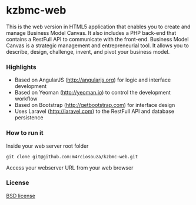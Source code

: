 kzbmc-web
=============================

This is the web version in HTML5 application that enables you to create and manage Business Model Canvas.
It also includes a PHP back-end that contains a RestFull API to communicate with the front-end.
Business Model Canvas is a strategic management and entrepreneurial tool. It allows you to describe, design, challenge, invent, and pivot your business model.

### Highlights

 * Based on AngularJS (http://angularjs.org) for logic and interface development
 * Based on Yeoman (http://yeoman.io) to control the development workflow
 * Based on Bootstrap (http://getbootstrap.com) for interface design 
 * Uses Laravel (http://laravel.com) to the RestFull API and database persistence

### How to run it

Inside your web server root folder
```
git clone git@github.com:m4rciosouza/kzbmc-web.git
```
Access your webserver URL from your web browser

### License

[BSD license](http://opensource.org/licenses/bsd-license.php)